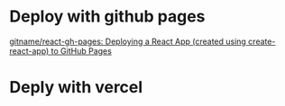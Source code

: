 
# Deploy with github pages
[gitname/react-gh-pages: Deploying a React App (created using create-react-app) to GitHub Pages](https://github.com/gitname/react-gh-pages)


# Deply with vercel 
